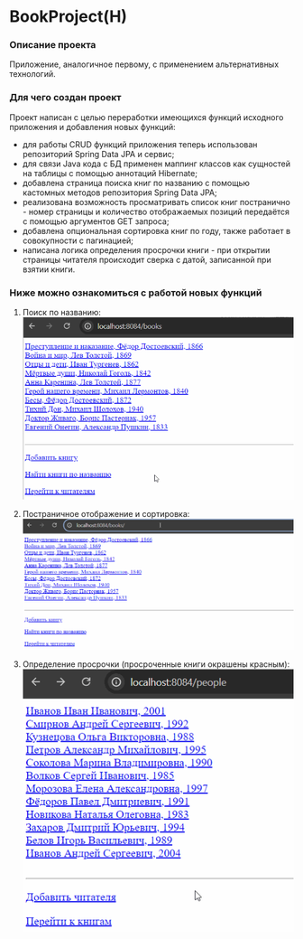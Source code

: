 # BookProject(H)

### Описание проекта
Приложение, аналогичное первому, с применением альтернативных технологий.


### Для чего создан проект
Проект написан с целью переработки имеющихся функций исходного приложения и добавления новых функций:
- для работы CRUD функций приложения теперь использован репозиторий Spring Data JPA и сервис;
- для связи Java кода с БД применен маппинг классов как сущностей на таблицы с помощью аннотаций Hibernate;
- добавлена страница поиска книг по названию с помощью кастомных методов репозитория Spring Data JPA;
- реализована возможность просматривать список книг постранично - номер страницы и количество отображаемых позиций передаётся с помощью аргументов GET запроса;
- добавлена опциональная сортировка книг по году, также работает в совокупности с пагинацией;
- написана логика определения просрочки книги - при открытии страницы читателя происходит сверка с датой, записанной при взятии книги.

### Ниже можно ознакомиться с работой новых функций
1. Поиск по названию:
![search-by-name](sbsearch.gif)

2. Постраничное отображение и сортировка:
![sort-and-pages](sbpages.gif)

3. Определение просрочки (просроченные книги окрашены красным):
![delay](sbdelay.gif)
